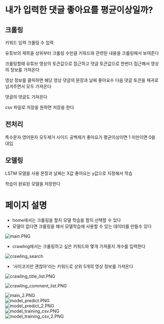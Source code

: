 # 내가 입력한 댓글 좋아요를 평균이상일까?

## 크롤링

키워드 입력
크롤링 수 입력

유튜브의 제목을 상위부터 크롤링 수만큼 키워드와 관련된 내용을 크롤링해서 보여준다

크롤링할때 유튜브 영상의 토큰값으로 접근하고 댓글 토큰값으로 한번더 접근해서 영상의 정보를 가져온다

영상 정보를 클릭하면 해당 영상 댓글의 문장과 날짜 좋아요수 다음 댓글 토큰을 재귀로 넘겨주면서 모두 가져온다

댓글의 댓글도 가져온다

csv 파일로 저장을 원하면 저장을 한다

## 전처리

특수문자 영어문자 모두제거 사이드 공백제거
좋아요가 평균이상이면 1 미만이면 0을 대입

## 모델링

LSTM 모델을 사용
문장과 날짜는 X값 좋아요는 y값으로 지정해서 학습

학습이 완료된 모델을 저장한다

# 페이지 설명

* home에서는 크롤링을 할지 모델 학습을 할지 선택할 수 있다
* 모델이 없다면 크롤링을 해서 모델학습에 사용할 수 있는 데이터를 만들수 있다

![main.PNG](/img/main.PNG)

* crawling에서는 크롤링하고 싶은 키워드와 몇개 가져올지 개수를 입력한다

![crawling_search](/img/crawling_search.PNG)  

* '사이코지만 괜찮아'라는 키워드로 상위 5개의 영상 정보를 가져온다

![crawling_title_list.PNG](/img/crawling_title_list.PNG)  

![crawling_comment_list.PNG](/img/crawling_comment_list.PNG)  

![main_2.PNG](/img/main_2.PNG)  
![model_predict.PNG](/img/model_predict.PNG)  
![model_predict_2.PNG](/img/model_predict_2.PNG)  
![model_training_csv.PNG](/img/model_training_csv.PNG)  
![model_training_csv_2.PNG](/img/model_training_csv_2.PNG)  
